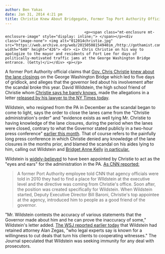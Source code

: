 ```yaml
---
author: Ben Yakas
date: Jan 31, 2014 4:21 pm
title: Christie Knew About Bridgegate, Former Top Port Authority Official Claims
---
```


	
										<p><span class="mt-enclosure mt-enclosure-image" style="display: inline;"> </span></p><div class="image-none"> <img alt="012014christie.jpg" src="https://web.archive.org/web/20150508154940im_/http://gothamist.com/attachments/nyc_arts_john/012014christie.jpg" width="640" height="426"> <br> <i> Chris Christie on his way to apologize to the mayor and residents of Fort Lee for days of politically-motivated traffic jams at the George Washington Bridge entrance. (Getty)</i></div> <p></p>

<p>A former Port Authority official claims that <a href="https://web.archive.org/web/20150508154940/http://gothamist.com/tags/chrischristie">Gov. Chris Christie</a> <a href="https://web.archive.org/web/20150508154940/http://www.nytimes.com/2014/02/01/nyregion/christie-bridge.html">knew about the lane closings</a> on the George Washington Bridge which led to five days of gridlock, and alleges that the governor lied about his involvement after the scandal broke this year. David Wildstein, the high school friend of Christie whom <a href="https://web.archive.org/web/20150508154940/http://gothamist.com/2014/01/09/christies_schoolmate_pleads_5th_dur.php">Christie says he barely knows</a>, made the allegations in a letter <a href="https://web.archive.org/web/20150508154940/http://www.nytimes.com/2014/02/01/nyregion/christie-bridge.html">released by his lawyer to the NY Times today</a>. </p>

<p>Wildstein, who resigned from the PA in December as the scandal began to come to light, says the order to close the lanes came from the &quot;Christie administration&apos;s order&quot; and &quot;evidence exists as well tying Mr. Christie to having knowledge of the lane closures, during the period when the lanes were closed, contrary to what the Governor stated publicly in a two-hour press conference&quot; <a href="https://web.archive.org/web/20150508154940/http://gothamist.com/2014/01/09/watch_chris_christie_talk_about_bri.php">earlier this month</a>. That of course refers to the painfully long press conference in which Christie denied any knowledge of the lane closures in the months prior, and blamed the scandal on his aides lying to him, calling out Wildstein and <a href="https://web.archive.org/web/20150508154940/http://gothamist.com/2014/01/08/chris_christie_i_had_no_idea_my_top.php">Bridget Anne Kelly</a> <a href="https://web.archive.org/web/20150508154940/http://gothamist.com/2014/01/10/bridget_anne_kelly_who_betrayed_chr.php">in particular.</a></p>

<p>Wildstein is <a href="https://web.archive.org/web/20150508154940/http://gothamist.com/2013/12/10/chris_christies_buddy_closed_down_g.php">widely-believed</a> to have been appointed by Christie to act as the &quot;eyes and ears&quot; for the administration in the PA. <a href="https://web.archive.org/web/20150508154940/http://www.cnn.com/2014/01/16/politics/christie-wildstein-port-authority/index.html?hpt=hp_t1">As CNN reported:</a></p>

<blockquote>A former Port Authority employee told CNN that agency officials were told in 2010 they had to find a place for WIldstein at the executive level and the directive was coming from Christie&apos;s office. Soon after, the position was created specifically for Wildstein. When Wildstein started, Deputy Executive Director Bill Baroni, Christie&apos;s top appointee at the agency, introduced him to people as a good friend of the governor.</blockquote>

<p>&quot;Mr. Wildstein contests the accuracy of various statements that the Governor made about him and he can prove the inaccuracy of some,&quot; Wildstein&apos;s letter added. <a href="https://web.archive.org/web/20150508154940/http://online.wsj.com/news/articles/SB10001424052702303973704579353031394888694?mod=WSJ_hps_sections_newyork">The WSJ reported earlier today</a> that Wildstein had retained attorney Alan Zegas, &quot;who legal experts say is known for a willingness to cut deals that turn his clients to cooperating witnesses.&quot; The Journal speculated that Wildstein was seeking immunity for any deal with prosecutors.</p>					
										
									
				
